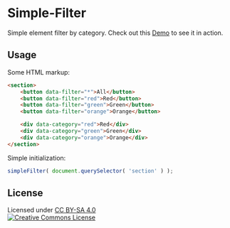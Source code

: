 # Simple-Filter

Simple element filter by category.
Check out this [Demo](https://codepen.io/OXAYAZA/pen/LaBXvq) to see it in action.


## Usage

Some HTML markup:
```html
<section>
	<button data-filter="*">All</button>
	<button data-filter="red">Red</button>
	<button data-filter="green">Green</button>
	<button data-filter="orange">Orange</button>

	<div data-category="red">Red</div>
	<div data-category="green">Green</div>
	<div data-category="orange">Orange</div>
</section>
```

Simple initialization:
```js
simpleFilter( document.querySelector( 'section' ) );
```


## License

Licensed under [CC BY-SA 4.0](https://creativecommons.org/licenses/by-sa/4.0/)  
[![Creative Commons License](https://i.creativecommons.org/l/by-sa/4.0/80x15.png)](https://creativecommons.org/licenses/by-sa/4.0/)
